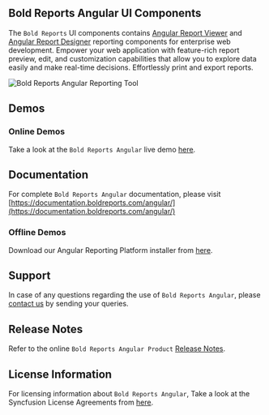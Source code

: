 ## Bold Reports Angular UI Components

The `Bold Reports` UI components contains [Angular Report Viewer](https://www.boldreports.com/embedded-reporting/angular-report-viewer) and [Angular Report Designer](https://www.boldreports.com/embedded-reporting/angular-report-designer) reporting components for enterprise web development. Empower your web application with feature-rich report preview, edit, and customization capabilities that allow you to explore data easily and make real-time decisions. Effortlessly print and export reports.

![Bold Reports Angular Reporting Tool](https://demos.boldreports.com/Images/report-platform.gif)

## Demos

### Online Demos

Take a look at the `Bold Reports Angular` live demo [here](https://demos.boldreports.com/home/).

## Documentation

For complete `Bold Reports Angular` documentation, please visit [https://documentation.boldreports.com/angular/](https://documentation.boldreports.com/angular/)

### Offline Demos

Download our Angular Reporting Platform installer from [here](https://www.boldreports.com/pricing/).

## Support

In case of any questions regarding the use of `Bold Reports Angular`, please [contact us](mailto:support@boldreports.com) by sending your queries.

## Release Notes

Refer to the online `Bold Reports Angular Product` [Release Notes](https://www.boldreports.com/release-history/).

## License Information

For licensing information about `Bold Reports Angular`, Take a look at the Syncfusion License Agreements from [here](https://www.boldreports.com/terms-of-use).